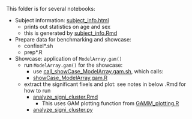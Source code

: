 This folder is for several notebooks:
* Subject information: [subject_info.html](subject_info.html)
    * prints out statistics on age and sex
    * this is generated by [subject_info.Rmd](subject_info.Rmd)
* Prepare data for benchmarking and showcase:
    * confixel*.sh
    * prep*.R
* Showcase: application of `ModelArray.gam()`
    * run `ModelArray.gam()` for the showcase: 
        * use [call_showCase_ModelArray.gam.sh](call_showCase_ModelArray.gam.sh), which calls:
        * [showCase_ModelArray.gam.R](showCase_ModelArray.gam.R)
    * extract the significant fixels and plot: see notes in below .Rmd for how to run
        * [analyze_signi_cluster.Rmd](analyze_signi_cluster.Rmd)
            * This uses GAM plotting function from [GAMM_plotting.R](GAMM_plotting.R)
        * [analyze_signi_cluster.py](analyze_signi_cluster.py)
    

